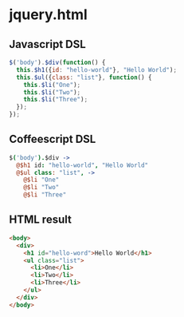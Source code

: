 jquery.html
===========

## Javascript DSL

```javascript
$('body').$div(function() {
  this.$h1({id: "hello-world"}, "Hello World");
  this.$ul({class: "list"}, function() {
    this.$li("One");
    this.$li("Two");
    this.$li("Three");
  });
});
```

## Coffeescript DSL

```coffeescript
$('body').$div ->
  @$h1 id: "hello-world", "Hello World"
  @$ul class: "list", ->
    @$li "One"
    @$li "Two"
    @$li "Three"
```

## HTML result

```html
<body>
  <div>
    <h1 id="hello-word">Hello World</h1>
    <ul class="list">
      <li>One</li>
      <li>Two</li>
      <li>Three</li>
    </ul>
  </div>
</body>
```
